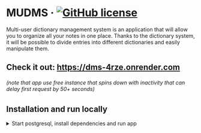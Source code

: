 # MUDMS &middot; [![GitHub license](https://img.shields.io/badge/license-MIT-blue.svg)](https://github.com/Porhay/multi-user-dms/blob/master/LICENSE)

Multi-user dictionary management system is an application that will allow you to organize all your notes in one place. 
Thanks to the dictionary system, it will be possible to divide entries into different dictionaries and easily manipulate them.

## Check it out: https://dms-4rze.onrender.com 
###### (note that app use free instance that spins down with inactivity that can delay first request by 50+ seconds)

## Installation and run locally
<details>
<summary>Start postgresql, install dependencies and run app</summary>

#### Requires [Node.js](https://nodejs.org/) v14+ to run.

1.Make sure you have Node.js, Docker Desktop and Git installed!
2.Start Docker Desktop
3.Start server and client from root directory:
```sh
$ make all
```
</details>

